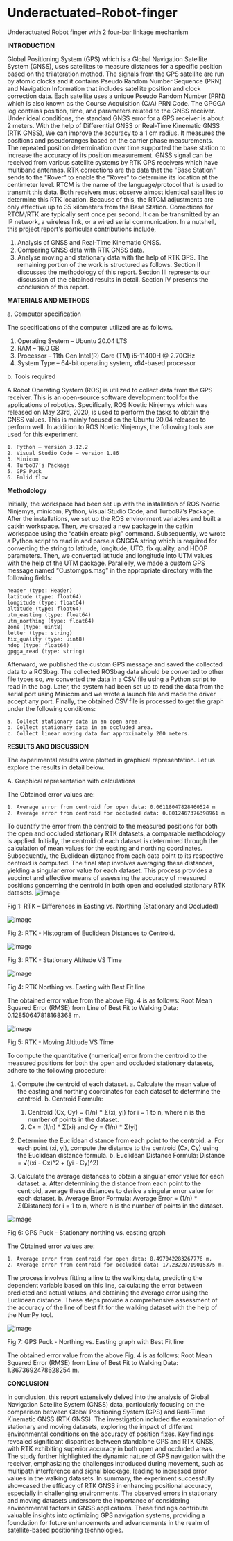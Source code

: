 # Underactuated-Robot-finger
Underactuated Robot finger with 2 four-bar linkage mechanism

**INTRODUCTION**

Global Positioning System (GPS) which is a Global Navigation Satellite System (GNSS), uses satellites to measure distances for a specific position based on the trilateration method. The signals from the GPS satellite are run by atomic clocks and it contains Pseudo Random Number Sequence (PRN) and Navigation Information that includes satellite position and clock correction data. Each satellite uses a unique Pseudo Random Number (PRN) which is also known as the Course Acquisition (C/A) PRN Code. The GPGGA log contains position, time, and parameters related to the GNSS receiver. 
Under ideal conditions, the standard GNSS error for a GPS receiver is about 2 meters. With the help of Differential GNSS or Real-Time Kinematic GNSS (RTK GNSS), We can improve the accuracy to a 1 cm radius. It measures the positions and pseudoranges based on the carrier phase measurements. The repeated position determination over time supported the base station to increase the accuracy of its position measurement. GNSS signal can be received from various satellite systems by RTK GPS receivers which have multiband antennas. 
RTK corrections are the data that the "Base Station" sends to the "Rover" to enable the "Rover" to determine its location at the centimeter level. RTCM is the name of the language/protocol that is used to transmit this data. Both receivers must observe almost identical satellites to determine this RTK location. Because of this, the RTCM adjustments are only effective up to 35 kilometers from the Base Station. Corrections for RTCM/RTK are typically sent once per second. It can be transmitted by an IP network, a wireless link, or a wired serial communication.
In a nutshell, this project report's particular contributions include,
 1. Analysis of GNSS and Real-Time Kinematic GNSS.
 2. Comparing GNSS data with RTK GNSS data.
 3. Analyse moving and stationary data with the help of RTK GPS.
The remaining portion of the work is structured as follows. Section Ⅱ discusses the methodology of this report. Section Ⅲ represents our discussion of the obtained results in detail. Section Ⅳ presents the conclusion of this report.

**MATERIALS AND METHODS**

a. Computer specification

The specifications of the computer utilized are as follows.

   1. Operating System – Ubuntu 20.04 LTS
   2. RAM – 16.0 GB
   3. Processor – 11th Gen Intel(R) Core (TM) i5-11400H @ 2.70GHz
   4. System Type – 64-bit operating system, x64-based processor

b. Tools required

A Robot Operating System (ROS) is utilized to collect data from the GPS receiver. This is an open-source software development tool for the applications of robotics. Specifically, ROS Noetic Ninjemys which was released on May 23rd, 2020, is used to perform the tasks to obtain the GNSS values. This is mainly focused on the Ubuntu 20.04 releases to perform well. 
In addition to ROS Noetic Ninjemys, the following tools are used for this experiment.

	1. Python – version 3.12.2 
	2. Visual Studio Code – version 1.86 
	3. Minicom
	4. Turbo87’s Package
	5. GPS Puck
	6. Emlid flow

**Methodology**

 Initially, the workspace had been set up with the installation of ROS Noetic Ninjemys, minicom, Python, Visual Studio Code, and Turbo87’s Package. After the installations, we set up the ROS environment variables and built a catkin workspace. Then, we created a new package in the catkin workspace using the “catkin create pkg” command. 
Subsequently, we wrote a Python script to read in and parse a GNGGA string which is required for converting the string to latitude, longitude, UTC, fix quality, and HDOP parameters. Then, we converted latitude and longitude into UTM values with the help of the UTM package. Parallelly, we made a custom GPS message named “Customgps.msg” in the appropriate directory with the following fields:

	header (type: Header)
	latitude (type: float64)
	longitude (type: float64)
	altitude (type: float64)
	utm_easting (type: float64)
	utm_northing (type: float64)
	zone (type: uint8)
	letter (type: string)
	fix_quality (type: uint8)
	hdop (type: float64)
	gpgga_read (type: string)
 
Afterward, we published the custom GPS message and saved the collected data to a ROSbag. The collected ROSbag data should be converted to other file types so, we converted the data in a CSV file using a Python script to read in the bag. Later, the system had been set up to read the data from the serial port using Minicom and we wrote a launch file and made the driver accept any port. Finally, the obtained CSV file is processed to get the graph under the following conditions:

	a. Collect stationary data in an open area.
	b. Collect stationary data in an occluded area.
	c. Collect linear moving data for approximately 200 meters.
 
**RESULTS AND DISCUSSION**

The experimental results were plotted in graphical representation. Let us explore the results in detail below.

A. Graphical representation with calculations

The Obtained error values are:

	1. Average error from centroid for open data: 0.06118047828460524 m 
	2. Average error from centroid for occluded data: 0.8012467376398961 m
 
To quantify the error from the centroid to the measured positions for both the open and occluded stationary RTK datasets, a comparable methodology is applied. Initially, the centroid of each dataset is determined through the calculation of mean values for the easting and northing coordinates. Subsequently, the Euclidean distance from each data point to its respective centroid is computed. The final step involves averaging these distances, yielding a singular error value for each dataset. This process provides a succinct and effective means of assessing the accuracy of measured positions concerning the centroid in both open and occluded stationary RTK datasets.
![image](https://github.com/annadurai-ka/Underactuated-Robot-finger/assets/156352281/b49ca3b4-e488-446b-87a8-cfe9cb27c24a)

Fig 1: RTK – Differences in Easting vs. Northing (Stationary and Occluded)

![image](https://github.com/annadurai-ka/Underactuated-Robot-finger/assets/156352281/4ff09e02-6092-41a3-82b0-4859b8047d64)

Fig 2: RTK - Histogram of Euclidean Distances to Centroid.

![image](https://github.com/annadurai-ka/Underactuated-Robot-finger/assets/156352281/48c7b565-0ff4-4402-812e-3f400014128d)

Fig 3: RTK - Stationary Altitude VS Time

![image](https://github.com/annadurai-ka/Underactuated-Robot-finger/assets/156352281/ab6d7051-5140-470c-b40c-cc3c8878776e)

Fig 4: RTK Northing vs. Easting with Best Fit line

The obtained error value from the above Fig. 4 is as follows:
Root Mean Squared Error (RMSE) from Line of Best Fit to Walking Data: 0.12850647818168368 m.

![image](https://github.com/annadurai-ka/Underactuated-Robot-finger/assets/156352281/e1f94363-fdbe-4452-8102-0cbb6bff7735)

Fig 5: RTK - Moving Altitude VS Time

To compute the quantitative (numerical) error from the centroid to the measured positions for both the open and occluded stationary datasets, adhere to the following procedure:

1. Compute the centroid of each dataset.
	a. Calculate the mean value of the easting and northing coordinates for each dataset to determine the centroid.
	b. Centroid Formula:

	  1. Centroid (Cx, Cy) = (1/n) * Σ(xi, yi) for i = 1 to n, where n is the number of points in the dataset.
	  2. Cx = (1/n) * Σ(xi) and Cy = (1/n) * Σ(yi)
3. Determine the Euclidean distance from each point to the centroid.
	  a. For each point (xi, yi), compute the distance to the centroid (Cx, Cy) using the Euclidean distance formula.
	  b. Euclidean Distance Formula: Distance = √((xi - Cx)^2 + (yi - Cy)^2)
4. Calculate the average distances to obtain a singular error value for each dataset.
	  a. After determining the distance from each point to the centroid, average these distances to derive a singular error value for each dataset.
	  b. Average Error Formula: Average Error = (1/n) * Σ(Distance) for i = 1 to n, where n is the number of points in the dataset.

![image](https://github.com/annadurai-ka/Underactuated-Robot-finger/assets/156352281/7cde764a-422c-4b7e-8489-8057d6824d65) 

Fig 6: GPS Puck - Stationary northing vs. easting graph

The Obtained error values are:

	1. Average error from centroid for open data: 8.497042283267776 m.
	2. Average error from centroid for occluded data: 17.23220719015375 m.
 
The process involves fitting a line to the walking data, predicting the dependent variable based on this line, calculating the error between predicted and actual values, and obtaining the average error using the Euclidean distance. These steps provide a comprehensive assessment of the accuracy of the line of best fit for the walking dataset with the help of the NumPy tool.

![image](https://github.com/annadurai-ka/Underactuated-Robot-finger/assets/156352281/fd9f714d-bf7a-459d-8daa-72ece6d2708d)

Fig 7: GPS Puck - Northing vs. Easting graph with Best Fit line

The obtained error value from the above Fig. 4 is as follows:
Root Mean Squared Error (RMSE) from Line of Best Fit to Walking Data: 1.3673692478628254 m.

**CONCLUSION**

In conclusion, this report extensively delved into the analysis of Global Navigation Satellite System (GNSS) data, particularly focusing on the comparison between Global Positioning System (GPS) and Real-Time Kinematic GNSS (RTK GNSS). The investigation included the examination of stationary and moving datasets, exploring the impact of different environmental conditions on the accuracy of position fixes. Key findings revealed significant disparities between standalone GPS and RTK GNSS, with RTK exhibiting superior accuracy in both open and occluded areas. The study further highlighted the dynamic nature of GPS navigation with the receiver, emphasizing the challenges introduced during movement, such as multipath interference and signal blockage, leading to increased error values in the walking datasets.
In summary, the experiment successfully showcased the efficacy of RTK GNSS in enhancing positional accuracy, especially in challenging environments. The observed errors in stationary and moving datasets underscore the importance of considering environmental factors in GNSS applications. These findings contribute valuable insights into optimizing GPS navigation systems, providing a foundation for future enhancements and advancements in the realm of satellite-based positioning technologies.
